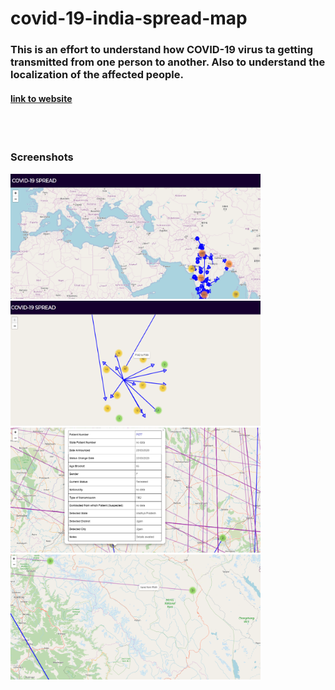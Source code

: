 # covid-19-india-spread-map
<h3>This is an effort to understand how COVID-19 virus ta getting transmitted from one person to another. Also to understand the localization of the affected people.</h3>
<h4><a href="https://epsi95.github.io/covid-19-india-spread-map/" target="_blank">link to website</a></h4>
<br>
<br>
<h3>Screenshots</h3>
<img src="https://github.com/epsi95/covid-19-india-spread-map/blob/master/screeshots/Capture1.PNG" height = "200px", width = "400px">
<br>
<img src="https://github.com/epsi95/covid-19-india-spread-map/blob/master/screeshots/capture2.png" height = "200px", width = "400px">
<br>
<img src="https://github.com/epsi95/covid-19-india-spread-map/blob/master/screeshots/capture3.png" height = "200px", width = "400px">
<br>
<img src="https://github.com/epsi95/covid-19-india-spread-map/blob/master/screeshots/capture4.png" height = "200px", width = "400px">

